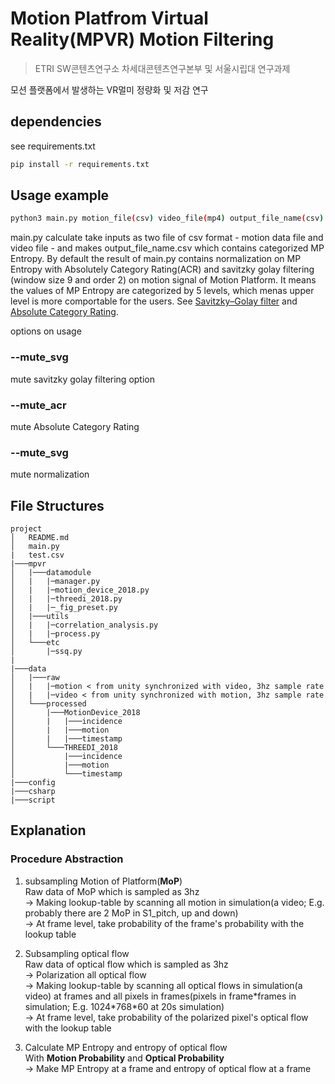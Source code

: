 # Motion Platfrom Virtual Reality(MPVR) Motion Filtering
> ETRI SW콘텐츠연구소 차세대콘텐츠연구본부 및 서울시립대 연구과제

모션 플랫폼에서 발생하는 VR멀미 정량화 및 저감 연구

## dependencies
see requirements.txt

```sh
pip install -r requirements.txt
```

## Usage example
```sh
python3 main.py motion_file(csv) video_file(mp4) output_file_name(csv) [--mute_svg] [--mute_acr] [--mute_norm]
```
main.py calculate take inputs as two file of csv format - motion data file and video file - and makes output_file_name.csv which contains categorized MP Entropy. By default the result of main.py contains normalization on MP Entropy with Absolutely Category Rating(ACR) and savitzky golay filtering (window size 9 and order 2) on motion signal of Motion Platform. It means the values of MP Entropy are categorized by 5 levels, which menas upper level is more comportable for the users. See [Savitzky–Golay filter](https://en.wikipedia.org/wiki/Savitzky–Golay_filter) and [Absolute Category Rating](https://en.wikipedia.org/wiki/Absolute_Category_Rating).
 

options on usage
### --mute_svg
mute savitzky golay filtering option
### --mute_acr
mute Absolute Category Rating
### --mute_svg
mute normalization


## File Structures
```
project
│   README.md
│   main.py
|   test.csv
|───mpvr
│   |───datamodule
│   |   |─manager.py
│   |   |─motion_device_2018.py
│   |   |─threedi_2018.py
│   |   |─_fig_preset.py
│   |───utils
│   |   |─correlation_analysis.py
│   |   |─process.py
│   └───etc
│       |─ssq.py
|
|───data
│   |───raw
│   |   |─motion < from unity synchronized with video, 3hz sample rate
│   |   |─video < from unity synchronized with motion, 3hz sample rate
│   └───processed
│       |───MotionDevice_2018
│       |   |───incidence
│       |   |───motion
│       |   |───timestamp
│       └───THREEDI_2018
│           |───incidence
│           |───motion
│           └───timestamp
|───config
|───csharp
|───script
```

## Explanation

### Procedure Abstraction

1. subsampling Motion of Platform(**MoP**)  
   Raw data of MoP which is sampled as 3hz  
&#8594;   Making lookup-table by scanning all motion in simulation(a video; E.g. probably there are 2 MoP in S1_pitch, up and down)   
&#8594;   At frame level, take probability of the frame's probability with the lookup table  

2. Subsampling optical flow  
   Raw data of optical flow which is sampled as 3hz  
&#8594;   Polarization all optical flow  
&#8594;   Making lookup-table by scanning all optical flows in simulation(a video) at frames and all pixels in frames(pixels in frame\*frames in simulation; E.g. 1024\*768\*60 at 20s simulation)  
&#8594;   At frame level, take probability of the polarized pixel's optical flow with the lookup table  

3. Calculate MP Entropy and entropy of optical flow   
   With **Motion Probability** and **Optical Probability**  
&#8594;   Make MP Entropy at a frame and entropy of optical flow at a frame 
